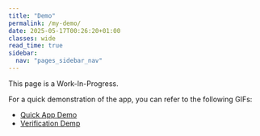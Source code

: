 ```yaml
---
title: "Demo"
permalink: /my-demo/
date: 2025-05-17T00:26:20+01:00
classes: wide
read_time: true
sidebar:
  nav: "pages_sidebar_nav"
---
```

  
This page is a Work-In-Progress. 


For a quick demonstration of the app, you can
refer to the following GIFs:

* [Quick App Demo](https://jvgiordano.github.io/OSSMM/quick-intro/#quick-app-demo)
* [Verification Demp](https://jvgiordano.github.io/OSSMM/final-checks/)